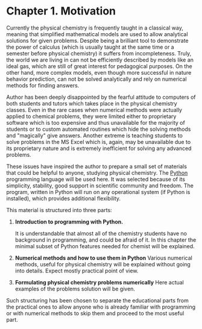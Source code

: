 # Chapter 1. Motivation

Currently the physical chemistry is frequently taught in a classical way,
meaning that simplified mathematical models are used to allow analytical
solutions for given problems. Despite being a brilliant tool to demonstrate
the power of calculus (which is usually taught at the same time
or a semester before physical chemistry) it suffers from incompleteness.
Truly, the world we are living in can not be efficiently described by 
models like an ideal gas, which are still of great interest for pedagogical 
purposes. On the other hand, more complex models, even though more successful
in nature behavior prediction, can not be solved analytically and 
rely on numerical methods for finding answers.

Author has been deeply disappointed by the fearful attitude to
computers of both students and tutors which takes place 
in the physical chemistry classes. Even in the rare cases when
numerical methods were actually applied to chemical problems,
they were limited either to proprietary software which is
too expensive and thus unavailable for the majority of students
or to custom automated routines which
hide the solving methods and "magically" give answers.
Another extreme is teaching students to solve problems
in the MS Excel which is, again, may be unavailable due
to its proprietary nature and is extremely inefficient for
solving any advanced problems.

These issues have inspired the author to prepare a small set of materials
that could be helpful to anyone, studying physical chemistry.
The [Python](https://www.python.org/) programming language will be used here.
It was selected because of its simplicity, stability,
good support in scientific community and freedom.
The program, written in Python will run on any 
operational system (if Python is installed), which
provides additional flexibility.

This material is structured into three parts:

1. **Introduction to programming with Python.**

	It is understandable that almost all of the
chemistry students have no background in programming, and could be afraid of it.
In this chapter the minimal subset of Python features needed for chemist
will be explained.

2. **Numerical methods and how to use them in Python**
	Various numerical methods, useful for physical chemistry
will be explained without going into details. Expect mostly practical point
of view.

3. **Formulating physical chemistry problems numerically**
	Here actual examples of the problems solution will be given.


Such structuring has been chosen to separate the educational
parts from the practical ones to allow anyone who is already 
familiar with programming or with numerical methods to skip them
and proceed to the most useful part.
